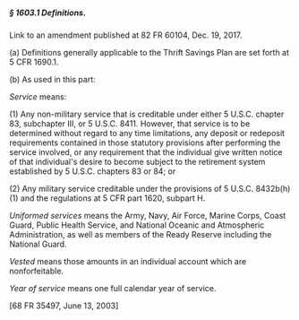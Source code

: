 ##### § 1603.1 Definitions. #####

Link to an amendment published at 82 FR 60104, Dec. 19, 2017.

(a) Definitions generally applicable to the Thrift Savings Plan are set forth at 5 CFR 1690.1.

(b) As used in this part:

*Service* means:

(1) Any non-military service that is creditable under either 5 U.S.C. chapter 83, subchapter III, or 5 U.S.C. 8411. However, that service is to be determined without regard to any time limitations, any deposit or redeposit requirements contained in those statutory provisions after performing the service involved, or any requirement that the individual give written notice of that individual's desire to become subject to the retirement system established by 5 U.S.C. chapters 83 or 84; or

(2) Any military service creditable under the provisions of 5 U.S.C. 8432b(h)(1) and the regulations at 5 CFR part 1620, subpart H.

*Uniformed services* means the Army, Navy, Air Force, Marine Corps, Coast Guard, Public Health Service, and National Oceanic and Atmospheric Administration, as well as members of the Ready Reserve including the National Guard.

*Vested* means those amounts in an individual account which are nonforfeitable.

*Year of service* means one full calendar year of service.

[68 FR 35497, June 13, 2003]